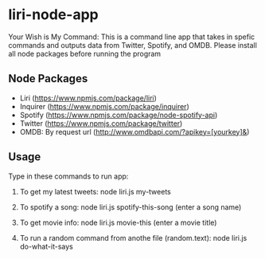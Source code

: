 # liri-node-app

Your Wish is My Command:
This is a command line app that takes in spefic commands and outputs data from Twitter, Spotify, and OMDB. Please install all node packages before running the program

## Node Packages
- Liri (https://www.npmjs.com/package/liri)
- Inquirer (https://www.npmjs.com/package/inquirer)
- Spotify (https://www.npmjs.com/package/node-spotify-api)
- Twitter (https://www.npmjs.com/package/twitter)
- OMDB: By request url (http://www.omdbapi.com/?apikey=[yourkey]&)

## Usage

Type in these commands to run app:
1. To get my latest tweets:
    node liri.js my-tweets

2. To spotify a song:
    node liri.js spotify-this-song (enter a song name)

3. To get movie info:
    node liri.js movie-this (enter a movie title)

4. To run a random command from anothe file (random.text):
    node liri.js do-what-it-says



 
